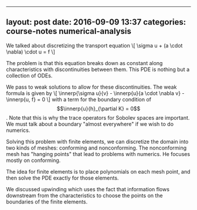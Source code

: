 ---
layout: post
date: 2016-09-09 13:37
categories: course-notes numerical-analysis
----

We talked about discretizing the transport equation
\\[
	\sigma u + (a \cdot \nabla) \cdot u = f
\\]

The problem is that this equation breaks down as constant along characteristics with discontinuities between them. This PDE is nothing but a collection of ODEs. 

We pass to weak solutions to allow for these discontinuities. The weak formula is given by
\\[
	\innerp{\sigma u}{v} - \innerp{u}{a \cdot \nabla v} - \innerp{u, f} = 0
\\]
with a term for the boundary condition of $$\innerp{u}{h}_{\partial K} = 0$$. Note that this is why the trace operators for Sobolev spaces are important. We must talk about a boundary "almost everywhere" if we wish to do numerics.

Solving this problem with finite elements, we can discretize the domain into two kinds of meshes: conforming and nonconforming. The nonconforming mesh has "hanging points" that lead to problems with numerics. He focuses mostly on conforming.

The idea for finite elements is to place polynomials on each mesh point, and then solve the PDE exactly for those elements.

We discussed upwinding which uses the fact that information flows downstream from the characteristics to choose the points on the boundaries of the finite elements.

